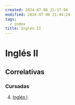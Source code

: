 ```yaml
---
created: 2024-07-06 21:17:56
modified: 2024-07-06 21:44:24
tags:
  - index
title: Inglés II
---
```


# Inglés II

## Correlativas

### Cursadas

4. [Inglés I](Inglés%20I.md)
